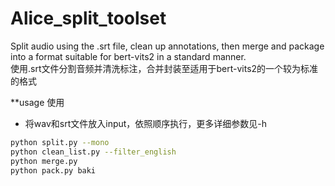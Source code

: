 # Alice_split_toolset
Split audio using the .srt file, clean up annotations, then merge and package into a format suitable for bert-vits2 in a standard manner.   
使用.srt文件分割音频并清洗标注，合并封装至适用于bert-vits2的一个较为标准的格式

**usage 使用
- 将wav和srt文件放入input，依照顺序执行，更多详细参数见-h
```bash
python split.py --mono
python clean_list.py --filter_english
python merge.py
python pack.py baki
```
